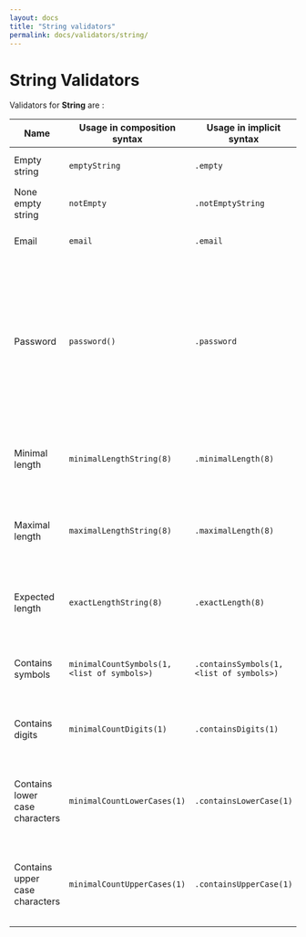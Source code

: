 ```yaml
---
layout: docs
title: "String validators"
permalink: docs/validators/string/
---
```

# String Validators

Validators for **String** are :

| **Name**                       | **Usage in composition syntax**             | **Usage in implicit syntax**             | **Description**                                                                                                            | **Error codes**                                                                                       |
|--------------------------------|---------------------------------------------|------------------------------------------|----------------------------------------------------------------------------------------------------------------------------|-------------------------------------------------------------------------------------------------------|
| Empty string                   | `emptyString`                               | `.empty`                                 | Fails if string is not empty                                                                                               | `empty_expected`                                                                                      |
| None empty string              | `notEmpty`                                  | `.notEmptyString`                        | Fails if string is empty                                                                                                   | `empty_field`                                                                                         |
| Email                          | `email`                                     | `.email`                                 | Fails if string is not email                                                                                               | `email_field`                                                                                         |
| Password                       | `password()`                                | `.password`                              | Fails if string is not at least 8 characters long and not contains 1 number and 1 special symbol and big and small letters | `minimal_length` `min_count_symbols` `min_count_digits` `min_count_lower_case` `min_count_upper_case` |
| Minimal length                 | `minimalLengthString(8)`                    | `.minimalLength(8)`                      | Fails if length is greater or equal minimal value                                                                          | `minimal_length`                                                                                      |
| Maximal length                 | `maximalLengthString(8)`                    | `.maximalLength(8)`                      | Fails if length is lower or equal maximal value                                                                            | `maximal_length`                                                                                      |
| Expected length                | `exactLengthString(8)`                      | `.exactLength(8)`                        | Fail if length is not exactly same value defined in function                                                               | `expected_length`                                                                                     |
| Contains symbols               | `minimalCountSymbols(1, <list of symbols>)` | `.containsSymbols(1, <list of symbols>)` | Fail if count of symbols is lower of minimal value                                                                         | `min_count_symbols`                                                                                   |
| Contains digits                | `minimalCountDigits(1)`                     | `.containsDigits(1)`                     | Fail if count of digits is lower of minimal value                                                                          | `min_count_digits`                                                                                    |
| Contains lower case characters | `minimalCountLowerCases(1)`                 | `.containsLowerCase(1)`                  | Fail if count of lower case characters is lower of minimal value                                                           | `min_count_lower_case`                                                                                |
| Contains upper case characters | `minimalCountUpperCases(1)`                 | `.containsUpperCase(1)`                  | Fail if count of upper case characters is lower of minimal value                                                           | `min_count_upper_case`                                                                                |
